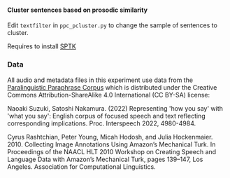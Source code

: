 
#### Cluster sentences based on prosodic similarity

Edit `textfilter` in `ppc_pcluster.py` to change the sample of sentences to cluster.

Requires to install [SPTK](https://github.com/sp-nitech/SPTK)



### Data

All audio and metadata files in this experiment use data from the [Paralinguistic Paraphrase Corpus](https://dsc-nlp.naist.jp/data/speech/paralinguistic_paraphrase/) which is distributed under the Creative Commons Attribution-ShareAlike 4.0 International (CC BY-SA) license: 

Naoaki Suzuki, Satoshi Nakamura. (2022)
Representing 'how you say' with 'what you say': English corpus of focused speech and text reflecting corresponding implications.
Proc. Interspeech 2022, 4980-4984.

Cyrus Rashtchian, Peter Young, Micah Hodosh, and Julia Hockenmaier. 2010. Collecting Image Annotations Using Amazon’s Mechanical Turk. In Proceedings of the NAACL HLT 2010 Workshop on Creating Speech and Language Data with Amazon’s Mechanical Turk, pages 139–147, Los Angeles. Association for Computational Linguistics.
